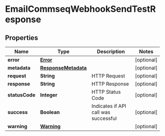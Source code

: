 

# EmailCommseqWebhookSendTestResponse


## Properties

| Name | Type | Description | Notes |
|------------ | ------------- | ------------- | -------------|
|**error** | [**Error**](Error.md) |  |  [optional] |
|**metadata** | [**ResponseMetadata**](ResponseMetadata.md) |  |  [optional] |
|**request** | **String** | HTTP Request |  [optional] |
|**response** | **String** | HTTP Response |  [optional] |
|**statusCode** | **Integer** | HTTP Status Code |  [optional] |
|**success** | **Boolean** | Indicates if API call was successful |  [optional] |
|**warning** | [**Warning**](Warning.md) |  |  [optional] |



